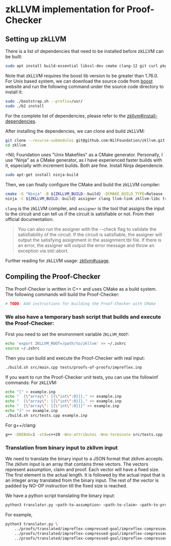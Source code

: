 # zkLLVM implementation for Proof-Checker

## Setting up zkLLVM
There is a list of dependencies that need to be installed before zkLLVM can be built:
```bash
sudo apt install build-essential libssl-dev cmake clang-12 git curl pkg-config libspdlog-dev
```

Note that zkLLVM requires the boost lib version to be greater than 1.76.0.
For Unix based system, we can download the source code from [boost](https://www.boost.org) website
and run the following command under the source code directory to install it:
```bash
sudo ./bootstrap.sh --prefix=/usr/
sudo ./b2 install
```

For the complete list of dependencies, please refer to the
[zkllvm#install-dependencies](https://github.com/NilFoundation/zkllvm#install-dependencies).

After installing the dependencies, we can clone and build zkLLVM:
```bash
git clone --recurse-submodules git@github.com:NilFoundation/zkllvm.git
cd zkllvm
```
=Nil; Foundation uses "Unix Makefiles" as a CMake generator. Personally, I use
"Ninja" as a CMake generator, as I have experienced faster builds with it,
especially with increment builds. Both are fine.
Install Ninja dependencie.
```bash
sudo apt-get install ninja-build
```

Then, we can finally configure the CMake and build the zkLLVM compiler:
```bash
cmake -G "Ninja" -B ${ZKLLVM_BUILD:-build} -DCMAKE_BUILD_TYPE=Release -DCIRCUIT_ASSEMBLY_OUTPUT=TRUE .
ninja -C ${ZKLLVM_BUILD:-build} assigner clang llvm-link zkllvm-libc transpiler -j$(nproc) 
```
`clang` is the zkLLVM compiler, and `assigner` is the tool that assigns the
input to the circuit and can tell us if the circuit is satisfiable or not.
From their official documentation: 
> You can also run the assigner with the --check flag to validate the
satisfiability of the circuit. If the circuit is satisfiable, the assigner will
output the satisfying assignment in the assignment.tbl file. If there is an
error, the assigner will output the error message and throw an exception via
std::abort.

Further reading for zkLLVM usage: [zkllvm#usage](https://github.com/NilFoundation/zkllvm#usage).

## Compiling the Proof-Checker
The Proof-Checker is written in C++ and uses CMake as a build system. 
The following commands will build the Proof-Checker:
```bash
# TODO: Add instructions for building the Proof-Checker with CMake
```

### We also have a temporary bash script that builds and execute the Proof-Checker:

First you need to set the environment variable `ZKLLVM_ROOT`:
```bash
echo 'export ZKLLVM_ROOT=/path/to/zkllvm' >> ~/.zshrc
source ~/.zshrc
```

Then you can build and execute the Proof-Checker with real input:
```bash
./build.sh src/main.cpp tests/proofs-of-proofs/impreflex.inp
```

If you want to run the Proof-Checker unit tests, you can use the followinf commands:
For zkLLVM:
```bash
echo "[" > example.inp
echo "  {\"array\": [{\"int\":0}]}," >> example.inp
echo "  {\"array\": [{\"int\":0}]}," >> example.inp
echo "  {\"array\": [{\"int\":0}]}" >> example.inp
echo "]" >> example.inp
./build.sh src/tests.cpp example.inp
```

For g++/clang:
```bash
g++ -DDEBUG=1 -std=c++20 -Wno-attributes -Wno-terminate src/tests.cpp -I ../cpp -o ../.build/zkllvm/a.out && ../.build/zkllvm/a.out
```

### Translation from binary input to zkllvm input
We need to translate the binary input to a JSON format that zkllvm accepts.
The zkllvm input is an array that contains three vectors. The vectors represent assumption, claim and proof.
Each vector will have a fixed size. The first element is the actual length.
It is followed by the actual input that is an integer array translated from the binary input.
The rest of the vector is padded by NO-OP instruction till the fixed size is reached.

We have a python script translating the binary input:
```bash
python3 translator.py <path-to-assumption> <path-to-claim> <path-to-proof>
```

For example,
```bash
python3 translator.py \
    ../proofs/translated/impreflex-compressed-goal/impreflex-compressed-goal.ml-gamma \
    ../proofs/translated/impreflex-compressed-goal/impreflex-compressed-goal.ml-claim \
    ../proofs/translated/impreflex-compressed-goal/impreflex-compressed-goal.ml-proof > tests/proofs-of-proofs/impreflex.inp
```
